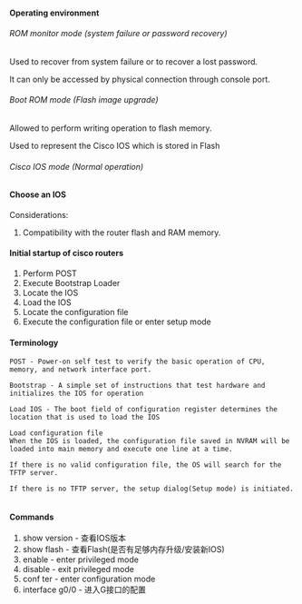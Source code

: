 #### Operating environment
###### ROM monitor mode (system failure or password recovery)
Used to recover from system failure or to recover a lost password.

It can only be accessed by physical connection through console port.
###### Boot ROM mode (Flash image upgrade)
Allowed to perform writing operation to flash memory.

Used to represent the Cisco IOS which is stored in Flash

###### Cisco IOS mode (Normal operation)

#### Choose an IOS
Considerations:
1. Compatibility with the router flash and RAM memory.

#### Initial startup of cisco routers
1. Perform POST
2. Execute Bootstrap Loader
3. Locate the IOS
4. Load the IOS
5. Locate the configuration file
6. Execute the configuration file or enter setup mode

#### Terminology
```
POST - Power-on self test to verify the basic operation of CPU, memory, and network interface port.

Bootstrap - A simple set of instructions that test hardware and initializes the IOS for operation

Load IOS - The boot field of configuration register determines the location that is used to load the IOS

Load configuration file
When the IOS is loaded, the configuration file saved in NVRAM will be loaded into main memory and execute one line at a time.

If there is no valid configuration file, the OS will search for the TFTP server.

If there is no TFTP server, the setup dialog(Setup mode) is initiated.


```

#### Commands
1. show version  - 查看IOS版本
2. show flash - 查看Flash(是否有足够内存升级/安装新IOS)
3. enable - enter privileged mode
4. disable - exit privileged mode
5. conf ter - enter configuration mode
6. interface g0/0 - 进入G接口的配置